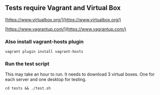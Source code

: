 ## Tests require **Vagrant** and **Virtual Box**
[https://www.virtualbox.org/](https://www.virtualbox.org/)

[https://www.vagrantup.com/](https://www.vagrantup.com/)

### Also install vagrant-hosts plugin

```vagrant plugin install vagrant-hosts```

### Run the test script

This may take an hour to run. It needs to download 3 virtual boxes. One for each server and one desktop for testing.

```cd tests && ./test.sh```